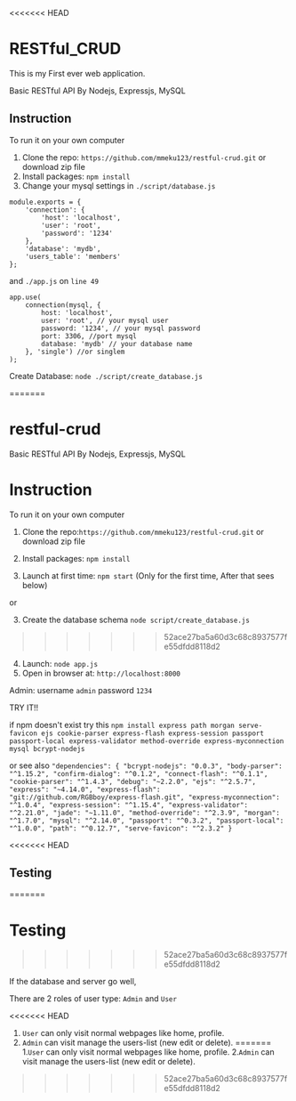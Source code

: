 <<<<<<< HEAD
# RESTful_CRUD
This is my First ever web application.

Basic RESTful API 
By Nodejs, Expressjs, MySQL

## Instruction

To run it on your own computer

1. Clone the repo: `https://github.com/mmeku123/restful-crud.git` or download zip file
2. Install packages: `npm install `
3. Change your mysql settings in `./script/database.js`
```
module.exports = {
    'connection': {
        'host': 'localhost',
        'user': 'root',
        'password': '1234'
    },
    'database': 'mydb',
    'users_table': 'members'
};
```
and `./app.js` on `line 49`
```
app.use(
    connection(mysql, {
        host: 'localhost',
        user: 'root', // your mysql user
        password: '1234', // your mysql password
        port: 3306, //port mysql
        database: 'mydb' // your database name
    }, 'single') //or singlem
);
```

Create Database: `node ./script/create_database.js`

=======
# restful-crud
Basic RESTful API 
By Nodejs, Expressjs, MySQL

# Instruction

To run it on your own computer

1. Clone the repo:` https://github.com/mmeku123/restful-crud.git ` or download zip file
2. Install packages: ` npm install `

3. Launch at first time: `npm start` 
(Only for the first time, After that sees below)

or

3. Create the database schema `node script/create_database.js`
>>>>>>> 52ace27ba5a60d3c68c8937577fe55dfdd8118d2
4. Launch: `node app.js`
5. Open in browser at: `http://localhost:8000`

Admin: username `admin` password `1234`

TRY IT!!

if npm doesn't exist try this `npm install express path morgan serve-favicon ejs cookie-parser express-flash express-session passport passport-local express-validator method-override express-myconnection mysql bcrypt-nodejs`

or see also `"dependencies": {
        "bcrypt-nodejs": "0.0.3",
        "body-parser": "^1.15.2",
        "confirm-dialog": "^0.1.2",
        "connect-flash": "^0.1.1",
        "cookie-parser": "^1.4.3",
        "debug": "~2.2.0",
        "ejs": "^2.5.7",
        "express": "~4.14.0",
        "express-flash": "git://github.com/RGBboy/express-flash.git",
        "express-myconnection": "^1.0.4",
        "express-session": "^1.15.4",
        "express-validator": "^2.21.0",
        "jade": "~1.11.0",
        "method-override": "^2.3.9",
        "morgan": "^1.7.0",
        "mysql": "^2.14.0",
        "passport": "^0.3.2",
        "passport-local": "^1.0.0",
        "path": "^0.12.7",
        "serve-favicon": "^2.3.2"
        }` 

<<<<<<< HEAD
## Testing
=======
# Testing
>>>>>>> 52ace27ba5a60d3c68c8937577fe55dfdd8118d2

If the database and server go well, 

There are 2 roles of user type: `Admin` and `User`

<<<<<<< HEAD
1. `User` can only visit normal webpages like home, profile.
2. `Admin` can visit manage the users-list (new edit or delete).
=======
1.`User` can only visit normal webpages like home, profile.
2.`Admin` can visit manage the users-list (new edit or delete).
>>>>>>> 52ace27ba5a60d3c68c8937577fe55dfdd8118d2
